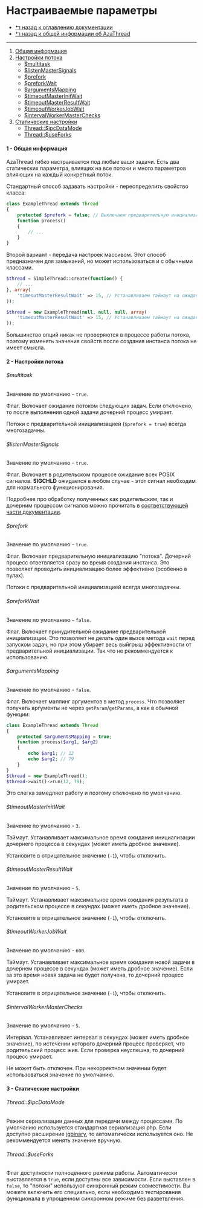 Настраиваемые параметры
=======================

* [↰ назад к оглавлению документации](0.Index.md)
* [↰ назад к общей информации об AzaThread](../../../../#azathread)


---


1. [Общая информация](#1----)
2. [Настройки потока](#2----)
   * [$multitask](#multitask)
   * [$listenMasterSignals](#listenmastersignals)
   * [$prefork](#prefork)
   * [$preforkWait](#preforkwait)
   * [$argumentsMapping](#argumentsmapping)
   * [$timeoutMasterInitWait](#timeoutmasterinitwait)
   * [$timeoutMasterResultWait](#timeoutmasterresultwait)
   * [$timeoutWorkerJobWait](#timeoutworkerjobwait)
   * [$intervalWorkerMasterChecks](#intervalworkermasterchecks)
3. [Статические настройки](#3----)
   * [Thread::$ipcDataMode](#threadipcdatamode)
   * [Thread::$useForks](#threaduseforks)



#### 1 - Общая информация

AzaThread гибко настраивается под любые ваши задачи. Есть два статических параметра, влиящих на все потоки и много параметров влияющих на каждый конкретный поток.

Стандартный способ задавать настройки - переопределить свойство класса:

```php
class ExampleThread extends Thread
{
	protected $prefork = false; // Выключаем предварительную инициализацию
	function process()
	{
		// ...
	}
}
```

Второй вариант - передача настроек массивом. Этот способ предназначен для замыканий, но может использоваться и с обычными классами.

```php
$thread = SimpleThread::create(function() {
	// ...
}, array(
	'timeoutMasterResultWait' => 15, // Устанавливаем таймаут на ожидание результата в 15 секунд
));
```

```php
$thread = new ExampleThread(null, null, null, array(
	'timeoutMasterResultWait' => 15, // Устанавливаем таймаут на ожидание результата в 15 секунд
));
```

Большинство опций никак не проверяются в процессе работы потока, поэтому изменять значения свойств после создания инстанса потока не имеет смысла.



#### 2 - Настройки потока


###### $multitask

Значение по умолчанию - `true`.

Флаг. Включает ожидание потоком следующих задач. Если отключено, то после выполнения одной задачи дочерний процесс умирает.

Потоки с предварительной инициализацией (`$prefork = true`) всегда многозадачны.


###### $listenMasterSignals

Значение по умолчанию - `true`.

Флаг. Включает в родительском процессе ожидание всех POSIX сигналов. **SIGCHLD** ожидается в любом случае - этот сигнал необходим для нормального функционирования.

Подробнее про обработку полученных как родительским, так и дочерним процессом сигналов можно прочитать в [соответствующей части документации](5.Signals.md).


###### $prefork

Значение по умолчанию - `true`.

Флаг. Включает предварительную инициализацию "потока". Дочерний процесс ответвляется сразу во время создания инстанса. Это позволяет проводить инициализацию более эффективно (особенно в пулах).

Потоки с предварительной инициализацией всегда многозадачны.


###### $preforkWait

Значение по умолчанию - `false`.

Флаг. Включает принудительной ожидание предварительной инициализации. Это позволяет не делать один вызов метода `wait` перед запуском задач, но при этом убирает весь выйгрыш эффективности от предварительной инициализации. Так что не рекоммендуется к использованию.


###### $argumentsMapping

Значение по умолчанию - `false`.

Флаг. Включает маппинг аргументов в метод `process`. Что позволяет получать аргументы не через `getParam`/`getParams`, а как в обычной функции:

```php
class ExampleThread extends Thread
{
	protected $argumentsMapping = true;
	function process($arg1, $arg2)
	{
		echo $arg1; // 12
		echo $arg2; // 79
	}
}
$thread = new ExampleThread();
$thread->wait()->run(12, 79);
```

Это слегка замедляет работу и поэтому отключено по умолчанию.


###### $timeoutMasterInitWait

Значение по умолчанию - `3`.

Таймаут. Устанавливает максимальное время ожидания инициализации дочернего процесса в секундах (может иметь дробное значение).

Установите в отрицательное значение (`-1`), чтобы отключить.


###### $timeoutMasterResultWait

Значение по умолчанию - `5`.

Таймаут. Устанавливает максимальное время ожидания результата в родительском процессе в секундах (может иметь дробное значение).

Установите в отрицательное значение (`-1`), чтобы отключить.


###### $timeoutWorkerJobWait

Значение по умолчанию - `600`.

Таймаут. Устанавливает максимальное время ожидания новой задачи в дочернем процессе в секундах (может иметь дробное значение). Если за это время новая задача не будет получена, то дочерний процесс умирает.

Установите в отрицательное значение (`-1`), чтобы отключить.


###### $intervalWorkerMasterChecks

Значение по умолчанию - `5`.

Интервал. Устанавливает интервал в секундах (может иметь дробное значение), по истечении которого дочерний процесс проверяет, что родительский процесс жив. Если проверка неуспешна, то дочерний процесс умирает.

Не может быть отключен. При некорректном значении будет использоваться значение по умолчанию.



#### 3 - Статические настройки


###### Thread::$ipcDataMode

Режим сериализации данных для передачи между процессами. По умолчанию используется стандартная сериализация php. Если доступно расширение [igbinary](http://pecl.php.net/package/igbinary), то автоматически используется оно. Не рекоммендуется менять значение вручную.


###### Thread::$useForks

Флаг доступности полноценного режима работы. Автоматически выставляется в `true`, если доступны все зависимости. Если выставлен в `false`, то "потоки" используют синхронный режим совместимости. Вы можете включить его специально, если необходимо тестирования функционала в упрощенном синхронном режиме без разветвления.
